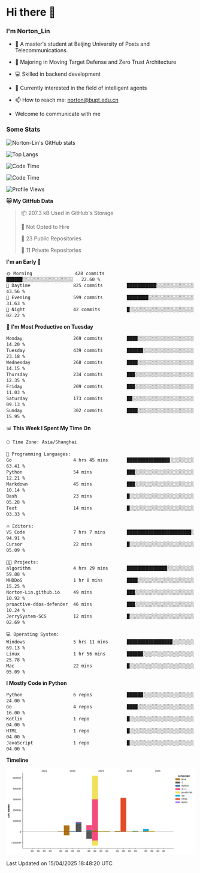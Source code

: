 
# Hi there 👋

### I'm Norton_Lin
- 🏫 A master's student at Beijing University of Posts and Telecommunications.
- 🌱 Majoring in Moving Target Defense and Zero Trust Architecture
- 💻 Skilled in backend development
- 🤖 Currently interested in the field of intelligent agents
- 📫 How to reach me: [norton@bupt.edu.cn](mailto:norton@bupt.edu.cn)

- Welcome to communicate with me

### Some Stats
![Norton-Lin's GitHub stats](https://github-readme-stats.vercel.app/api?username=Norton-Lin&count_private=true&show_icons=true&theme=radical)

![Top Langs](https://github-readme-stats.vercel.app/api/top-langs/?username=Norton-Lin&langs_count=10&layout=compact)

![Code Time](https://github-readme-stats.vercel.app/api/wakatime?username=Norton_Lin)

<!--START_SECTION:waka-->
![Code Time](http://img.shields.io/badge/Code%20Time-952%20hrs%2043%20mins-blue)

![Profile Views](http://img.shields.io/badge/Profile%20Views-6-blue)

**🐱 My GitHub Data** 

> 📦 207.3 kB Used in GitHub's Storage 
 > 
> 🚫 Not Opted to Hire
 > 
> 📜 23 Public Repositories 
 > 
> 🔑 11 Private Repositories 
 > 
**I'm an Early 🐤** 

```text
🌞 Morning                428 commits         ██████░░░░░░░░░░░░░░░░░░░   22.60 % 
🌆 Daytime                825 commits         ███████████░░░░░░░░░░░░░░   43.56 % 
🌃 Evening                599 commits         ████████░░░░░░░░░░░░░░░░░   31.63 % 
🌙 Night                  42 commits          █░░░░░░░░░░░░░░░░░░░░░░░░   02.22 % 
```
📅 **I'm Most Productive on Tuesday** 

```text
Monday                   269 commits         ████░░░░░░░░░░░░░░░░░░░░░   14.20 % 
Tuesday                  439 commits         ██████░░░░░░░░░░░░░░░░░░░   23.18 % 
Wednesday                268 commits         ████░░░░░░░░░░░░░░░░░░░░░   14.15 % 
Thursday                 234 commits         ███░░░░░░░░░░░░░░░░░░░░░░   12.35 % 
Friday                   209 commits         ███░░░░░░░░░░░░░░░░░░░░░░   11.03 % 
Saturday                 173 commits         ██░░░░░░░░░░░░░░░░░░░░░░░   09.13 % 
Sunday                   302 commits         ████░░░░░░░░░░░░░░░░░░░░░   15.95 % 
```


📊 **This Week I Spent My Time On** 

```text
🕑︎ Time Zone: Asia/Shanghai

💬 Programming Languages: 
Go                       4 hrs 45 mins       ████████████████░░░░░░░░░   63.41 % 
Python                   54 mins             ███░░░░░░░░░░░░░░░░░░░░░░   12.21 % 
Markdown                 45 mins             ███░░░░░░░░░░░░░░░░░░░░░░   10.14 % 
Bash                     23 mins             █░░░░░░░░░░░░░░░░░░░░░░░░   05.28 % 
Text                     14 mins             █░░░░░░░░░░░░░░░░░░░░░░░░   03.33 % 

🔥 Editors: 
VS Code                  7 hrs 7 mins        ████████████████████████░   94.91 % 
Cursor                   22 mins             █░░░░░░░░░░░░░░░░░░░░░░░░   05.09 % 

🐱‍💻 Projects: 
algorithm                4 hrs 29 mins       ███████████████░░░░░░░░░░   59.88 % 
MHDDoS                   1 hr 8 mins         ████░░░░░░░░░░░░░░░░░░░░░   15.25 % 
Norton-Lin.github.io     49 mins             ███░░░░░░░░░░░░░░░░░░░░░░   10.92 % 
proactive-ddos-defender  46 mins             ███░░░░░░░░░░░░░░░░░░░░░░   10.24 % 
JerrySystem-SCS          12 mins             █░░░░░░░░░░░░░░░░░░░░░░░░   02.69 % 

💻 Operating System: 
Windows                  5 hrs 11 mins       █████████████████░░░░░░░░   69.13 % 
Linux                    1 hr 56 mins        ██████░░░░░░░░░░░░░░░░░░░   25.78 % 
Mac                      22 mins             █░░░░░░░░░░░░░░░░░░░░░░░░   05.09 % 
```

**I Mostly Code in Python** 

```text
Python                   6 repos             ██████░░░░░░░░░░░░░░░░░░░   24.00 % 
Go                       4 repos             ████░░░░░░░░░░░░░░░░░░░░░   16.00 % 
Kotlin                   1 repo              █░░░░░░░░░░░░░░░░░░░░░░░░   04.00 % 
HTML                     1 repo              █░░░░░░░░░░░░░░░░░░░░░░░░   04.00 % 
JavaScript               1 repo              █░░░░░░░░░░░░░░░░░░░░░░░░   04.00 % 
```



**Timeline**

![Lines of Code chart](https://raw.githubusercontent.com/Norton-Lin/Norton-Lin/main/assets/bar_graph.png)


 Last Updated on 15/04/2025 18:48:20 UTC
<!--END_SECTION:waka-->
